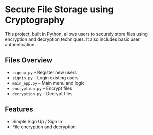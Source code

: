 # Secure File Storage using Cryptography

This project, built in Python, allows users to securely store files using encryption and decryption techniques. It also includes basic user authentication.

## Files Overview

- `signup.py` – Register new users  
- `signin.py` – Login existing users  
- `main_app.py` – Main menu and logic  
- `encryption.py` – Encrypt files  
- `decryption.py` – Decrypt files  

## Features

- Simple Sign Up / Sign In
- File encryption and decryption
